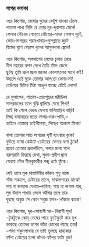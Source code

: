 ### সাগর বলাকা

ওরে কিশোর, বেঘোর ঘুমের বেহুঁশ হাওয়া ঠেলে  
পাতলা পাখা দিলি রে তোর দূর-দুরাশায় মেলে!  
ফেনার বৌয়ের নোন্‌তা মৌয়ের–মদের গেলাস লুটে,  
ভোর-সাগরের শরাবখানায়–মুসল্লাতে জুটে  
হিমের ঘুণে বেড়াস খুনের আগুনদানা জ্বেলে!  

ওরে কিশোর, অস্তরাগের মেঘের চুমায় রেঙে  
নীল নহরের স্বপন দেখে চৈতি চাঁদে জেগে  
ছুটছ তুমি চ্ছল চ্ছল জলের কোলাহলের সাথে কই!  
উছলে ওঠে বুকে তোমার আল্‌তো ফেনা-সই  
ঢেউয়ের ছিটায় মিঠা আঙুল যাচ্ছে ঠোঁটে লেগে!  

রে মুসাফের, পাতাল-প্রেতপুরের মরীচিকা  
সাগরজলের তলে বুঝি জ্বালিয়ে দেছে শিখা!  
তাই কি গেলে ভেঙে হেথায় বালিয়াড়ির বাড়ি!  
দিচ্ছ যাযাবরের মতো সাগর-মরু-পাড়ি,–  
ডাইনে তোমার ডাইনীমায়া, পিছের আকাশ ফিকা!  

বাসা তোমার সাত সাগরের ঘূর্ণী হাওয়ার বুকে!  
ফুটছে ভাষা কেউটে-ঢেউয়ের ফেনার ফণা ঠুকে!  
প্রায়ণ তোমার প্রবালদ্বীপে, পলার মালা গলে  
বরুণরানি ফিরছে যেথা, মুক্তা-প্রদীপ জ্বলে  
যেথায় মৌন মীনকুমারীর শঙ্খ ওঠে ফুঁকে।  

যেই খানে মূক মায়াবিনীর কাঁকন শুধু বাজে  
সাঁজ সকালে, ঢেউয়ের তালে, মাঝসাগরের মাঝে!  
যায় না জাহাজ যেথায়–নাবিক, পায় না নাগাল যার,  
লুঘ উদাস পাখায় ভেসে আঁখির তলে তার  
ঘুরছে অবুজ সে কোন সবুজ স্বপন-খোঁজার কাজে!  

ওরে কিশোর, দূর-সোহাগী ঘর- বিরাগী সুখ!  
–টুকটুকে কোন্‌ মেঘের পারে ফুটেফুটে কার মুখ  
ডাকছে তোদের ডাগর কাঁচা চোখের কাছে তার!  
–শাদা শকুনপাখায় যে তাই তুলছে হাহাকার  
ফাঁপা ঢেউয়ের চাপা কাঁদন-ফাঁপর ফাটা বুক!  
